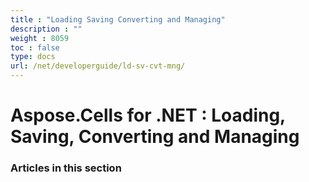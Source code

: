 ```yaml
---
title : "Loading Saving Converting and Managing" 
description : "" 
weight : 8059 
toc : false
type: docs
url: /net/developerguide/ld-sv-cvt-mng/
---
```


# Aspose.Cells for .NET : Loading, Saving, Converting and Managing


### Articles in this section

           

 

